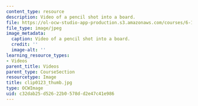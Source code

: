 ```yaml
---
content_type: resource
description: Video of a pencil shot into a board.
file: https://ol-ocw-studio-app-production.s3.amazonaws.com/courses/6-163-strobe-project-laboratory-fall-2005/c32dab25d52622b0578dd2e47c41e986_clip0123_thumb.jpg
file_type: image/jpeg
image_metadata:
  caption: Video of a pencil shot into a board.
  credit: ''
  image-alt: ''
learning_resource_types:
- Videos
parent_title: Videos
parent_type: CourseSection
resourcetype: Image
title: clip0123_thumb.jpg
type: OCWImage
uid: c32dab25-d526-22b0-578d-d2e47c41e986
---
```

